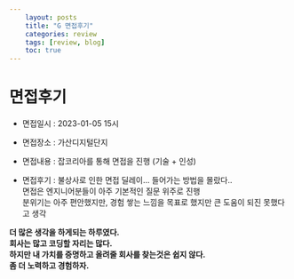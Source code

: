 ```yaml
---
    layout: posts
    title: "G 면접후기"
    categories: review
    tags: [review, blog]
    toc: true
---
```


면접후기
======

 - 면접일시 : 2023-01-05 15시  
 - 면접장소 : 가산디지털단지  
 - 면접내용 : 잡코리아를 통해 면접을 진행 (기술 + 인성)  

 - 면접후기 : 불상사로 인한 면접 딜레이... 들어가는 방법을 몰랐다..  
             면접은 엔지니어분들이 아주 기본적인 질문 위주로 진행  
             분위기는 아주 편안했지만, 경험 쌓는 느낌을 목표로 했지만 큰 도움이 되진 못했다고 생각  

**더 많은 생각을 하게되는 하루였다.  
 회사는 많고 코딩할 자리는 많다.  
 하지만 내 가치를 증명하고 올려줄 회사를 찾는것은 쉽지 않다.  
 좀 더 노력하고 경험하자.**
